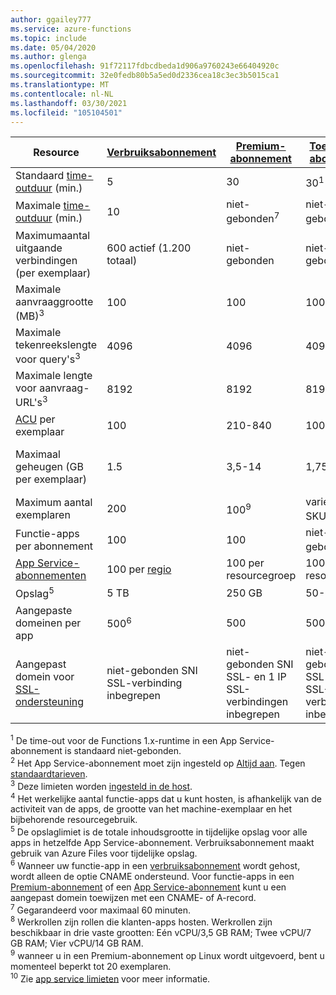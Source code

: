 ```yaml
---
author: ggailey777
ms.service: azure-functions
ms.topic: include
ms.date: 05/04/2020
ms.author: glenga
ms.openlocfilehash: 91f72117fdbcdbeda1d906a9760243e66404920c
ms.sourcegitcommit: 32e0fedb80b5a5ed0d2336cea18c3ec3b5015ca1
ms.translationtype: MT
ms.contentlocale: nl-NL
ms.lasthandoff: 03/30/2021
ms.locfileid: "105104501"
---
```

| Resource |[Verbruiksabonnement](../articles/azure-functions/consumption-plan.md)|[Premium-abonnement](../articles/azure-functions/functions-premium-plan.md)|[Toegewezen abonnement](../articles/azure-functions/dedicated-plan.md)|[ASE](../articles/app-service/environment/intro.md)| [Kubernetes](../articles/aks/quotas-skus-regions.md) |
| --- | --- | --- | --- | --- | --- |
|Standaard [time-outduur](../articles/azure-functions/functions-scale.md#timeout) (min.) |5 | 30 |30<sup>1</sup> | 30 | 30 |
|Maximale [time-outduur](../articles/azure-functions/functions-scale.md#timeout) (min.) |10 | niet-gebonden<sup>7</sup> | niet-gebonden<sup>2</sup> | niet-gebonden | niet-gebonden |
| Maximumaantal uitgaande verbindingen (per exemplaar) | 600 actief (1.200 totaal) | niet-gebonden | niet-gebonden | niet-gebonden | niet-gebonden |
| Maximale aanvraaggrootte (MB)<sup>3</sup> | 100 | 100 | 100 | 100 | Afhankelijk van cluster |
| Maximale tekenreekslengte voor query's<sup>3</sup> | 4096 | 4096 | 4096 | 4096 | Afhankelijk van cluster |
| Maximale lengte voor aanvraag-URL's<sup>3</sup> | 8192 | 8192 | 8192 | 8192 | Afhankelijk van cluster |
|[ACU](../articles/virtual-machines/acu.md) per exemplaar | 100 | 210-840 | 100-840 | 210-250<sup>8</sup> | [AKS-prijzen](https://azure.microsoft.com/pricing/details/container-service/) |
| Maximaal geheugen (GB per exemplaar) | 1.5 | 3,5-14 | 1,75-14 | 3,5 - 14 | Elk knooppunt wordt ondersteund |
| Maximum aantal exemplaren | 200 | 100<sup>9</sup> | varieert per SKU<sup>10</sup> | 100<sup>10</sup> | Afhankelijk van cluster |   
| Functie-apps per abonnement |100 |100 |niet-gebonden<sup>4</sup> | niet-gebonden | niet-gebonden |
| [App Service-abonnementen](../articles/app-service/overview-hosting-plans.md) | 100 per [regio](https://azure.microsoft.com/global-infrastructure/regions/) |100 per resourcegroep |100 per resourcegroep | - | - |
| Opslag<sup>5</sup> |5 TB |250 GB |50-1000 GB | 1 TB | n.v.t. |
| Aangepaste domeinen per app</a> |500<sup>6</sup> |500 |500 | 500 | n.v.t. |
| Aangepast domein voor [SSL-ondersteuning](../articles/app-service/configure-ssl-bindings.md) |niet-gebonden SNI SSL-verbinding inbegrepen | niet-gebonden SNI SSL- en 1 IP SSL-verbindingen inbegrepen |niet-gebonden SNI SSL- en 1 IP SSL-verbindingen inbegrepen | niet-gebonden SNI SSL- en 1 IP SSL-verbindingen inbegrepen | n.v.t. |

<sup>1</sup> De time-out voor de Functions 1.x-runtime in een App Service-abonnement is standaard niet-gebonden.  
<sup>2</sup> Het App Service-abonnement moet zijn ingesteld op [Altijd aan](../articles/azure-functions/dedicated-plan.md#always-on). Tegen [standaardtarieven](https://azure.microsoft.com/pricing/details/app-service/).  
<sup>3</sup> Deze limieten worden [ingesteld in de host](https://github.com/Azure/azure-functions-host/blob/dev/src/WebJobs.Script.WebHost/web.config).  
<sup>4</sup> Het werkelijke aantal functie-apps dat u kunt hosten, is afhankelijk van de activiteit van de apps, de grootte van het machine-exemplaar en het bijbehorende resourcegebruik.  
<sup>5</sup> De opslaglimiet is de totale inhoudsgrootte in tijdelijke opslag voor alle apps in hetzelfde App Service-abonnement. Verbruiksabonnement maakt gebruik van Azure Files voor tijdelijke opslag.  
<sup>6</sup> Wanneer uw functie-app in een [verbruiksabonnement](../articles/azure-functions/consumption-plan.md) wordt gehost, wordt alleen de optie CNAME ondersteund. Voor functie-apps in een [Premium-abonnement](../articles/azure-functions/functions-premium-plan.md) of een [App Service-abonnement](../articles/azure-functions/dedicated-plan.md) kunt u een aangepast domein toewijzen met een CNAME- of A-record.  
<sup>7</sup> Gegarandeerd voor maximaal 60 minuten.  
<sup>8</sup> Werkrollen zijn rollen die klanten-apps hosten. Werkrollen zijn beschikbaar in drie vaste grootten: Eén vCPU/3,5 GB RAM; Twee vCPU/7 GB RAM; Vier vCPU/14 GB RAM.   
<sup>9</sup> wanneer u in een Premium-abonnement op Linux wordt uitgevoerd, bent u momenteel beperkt tot 20 exemplaren.  
<sup>10</sup> Zie [app service limieten](../articles/azure-resource-manager/management/azure-subscription-service-limits.md#app-service-limits) voor meer informatie.